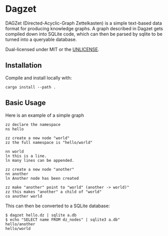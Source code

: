# Dagzet

DAGZet (Directed-Acyclic-Graph Zettelkasten) is a simple
text-based data format for producing knowledge graphs.
A graph described in Dagzet gets compiled down into
SQLite code, which can then be parsed by sqlite to
be turned into a queryable database.

Dual-licensed under MIT or the [UNLICENSE](https://unlicense.org).

## Installation
Compile and install locally with:

```
cargo install --path .
```

## Basic Usage
Here is an example of a simple graph

```
zz declare the namespace
ns hello

zz create a new node "world"
zz the full namespace is "hello/world"

nn world
ln this is a line.
ln many lines can be appended.

zz create a new node "another"
nn another
ln Another node has been created

zz make "another" point to "world" (another -> world)"
zz this makes "another" a child of "world"
co another world
```

This can then be converted to a SQLite database:

```
$ dagzet hello.dz | sqlite a.db
$ echo "SELECT name FROM dz_nodes" | sqlite3 a.db"
hello/another
hello/world
```
